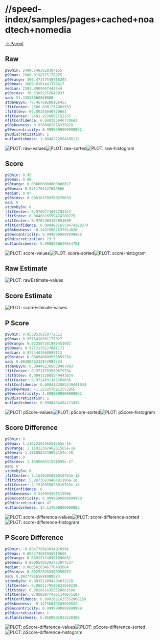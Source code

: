 
# //speed-index/samples/pages+cached+noadtech+nomedia

[→ Parent](../..)


## Raw


```yaml
p90min: 2499.5483620307155
p90max: 2860.0198375178975
p90range: 360.47147548718203
p90mean: 2609.6101441579417
median: 2592.8909047442644
p90stdev: 78.53891252642033
mad: 54.43528068068008
stdevBySn: 77.46769280106453
lfitCenter: 2606.8301737889933
lfitStdev: 66.00355046770663
mfitCenter: 2591.9726692152135
mfitConfidence: 6.600355046770663
p90skewness: 0.9780062876339828
p90eccentricity: 0.9999999999999992
p90discretization: 1
outlandishness: 1.0048272584888112

```

![PLOT: raw-values](./raw/values.svg)![PLOT: raw-sorted](./raw/sorted.svg)![PLOT: raw-histogram](./raw/histogram.svg)
## Score


```yaml
p90min: 0.95
p90max: 0.98
p90range: 0.030000000000000027
p90mean: 0.9711702127659566
median: 0.97
p90stdev: 0.006163789760370639
mad: 0
stdevBySn: 0
lfitCenter: 0.9706774047793154
lfitStdev: 0.0040816559474280275
mfitCenter: 0.9704485183951699
mfitConfidence: 0.00040816559474280274
p90skewness: -0.34925882537914826
p90eccentricity: 0.9999999999999966
p90discretization: 23.5
outlandishness: 0.9988260649654701

```

![PLOT: score-values](./score/values.svg)![PLOT: score-sorted](./score/sorted.svg)![PLOT: score-histogram](./score/histogram.svg)
## Raw Estimate

![PLOT: rawEstimate-values](./rawEstimate/values.svg)
## Score Estimate

![PLOT: scoreEstimate-values](./scoreEstimate/values.svg)
## P Score


```yaml
p90min: 0.9539538150772511
p90max: 0.9775410961177027
p90range: 0.023587281040451602
p90mean: 0.9712136127841173
median: 0.9724491968895113
p90stdev: 0.004940609535859254
mad: 0.0030946332847987534
stdevBySn: 0.004482305030407003
lfitCenter: 0.9713783930679794
lfitStdev: 0.004132085549441034
mfitCenter: 0.9724831385769036
mfitConfidence: 0.0004132085549441034
p90skewness: -1.2232578912552965
p90eccentricity: 1.0000000000000002
p90discretization: 1
outlandishness: 0.9988404454113434

```

![PLOT: pScore-values](./pScore/values.svg)![PLOT: pScore-sorted](./pScore/sorted.svg)![PLOT: pScore-histogram](./pScore/histogram.svg)
## Score Difference


```yaml
p90min: 0
p90max: 1.1102230246251565e-16
p90range: 1.1102230246251565e-16
p90mean: 1.1810883240693154e-18
median: 0
p90stdev: 1.139000331521095e-17
mad: 0
stdevBySn: 0
lfitCenter: 2.1510305028010703e-18
lfitStdev: 5.2873683940481196e-18
mfitCenter: 2.1510305028010703e-18
mfitConfidence: 0
p90skewness: 9.539955591519906
p90eccentricity: 0.9999999999999999
p90discretization: 47
outlandishness: 14.137600000000003

```

![PLOT: score-difference-values](./score-difference/values.svg)![PLOT: score-difference-sorted](./score-difference/sorted.svg)![PLOT: score-difference-histogram](./score-difference/histogram.svg)
## P Score Difference


```yaml
p90min: -0.004779063034976994
p90max: 0.004474685956919688
p90range: 0.009253748991896682
p90mean: 0.00005405293773977537
median: 0.0003020346770483684
p90stdev: 0.002928265300956073
mad: 0.002779165688988283
stdevBySn: 0.003513094204032228
lfitCenter: 0.0001179540833660229
lfitStdev: 0.0026616353528681586
mfitCenter: 0.00029774361140675107
mfitConfidence: 0.0002661635352868159
p90skewness: -0.14730019263049832
p90eccentricity: 0.9999999999999999
p90discretization: 1
outlandishness: 0.8680901931428409

```

![PLOT: pScore-difference-values](./pScore-difference/values.svg)![PLOT: pScore-difference-sorted](./pScore-difference/sorted.svg)![PLOT: pScore-difference-histogram](./pScore-difference/histogram.svg)
